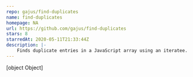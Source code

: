 ```yaml
---
repo: gajus/find-duplicates
name: find-duplicates
homepage: NA
url: https://github.com/gajus/find-duplicates
stars: 8
starredAt: 2020-05-11T21:33:44Z
description: |-
    Finds duplicate entries in a JavaScript array using an iteratee.
---
```


[object Object]
